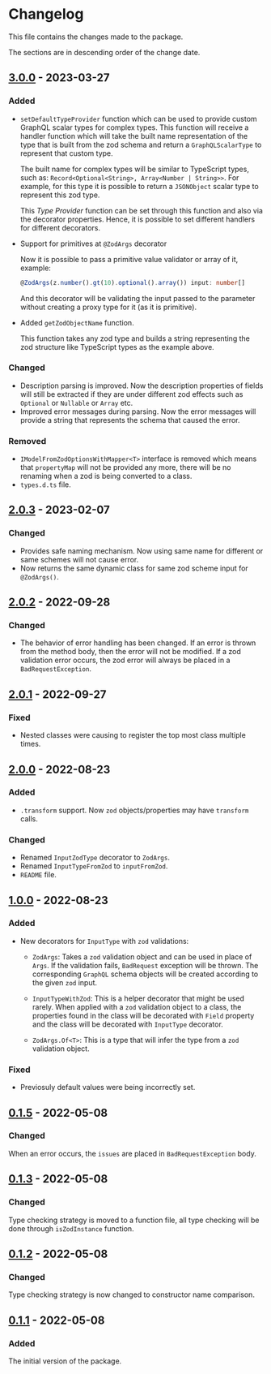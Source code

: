 # Changelog
This file contains the changes made to the package.

The sections are in descending order of the change date.

## [3.0.0] - 2023-03-27
### Added
- `setDefaultTypeProvider` function which can be used to provide custom GraphQL
scalar types for complex types. This function will receive a handler function
which will take the built name representation of the type that is built from
the zod schema and return a `GraphQLScalarType` to represent that custom type.

  The built name for complex types will be similar to TypeScript types, such as:
  `Record<Optional<String>, Array<Number | String>>`. For example, for this type
  it is possible to return a `JSONObject` scalar type to represent this zod type.

  This _Type Provider_ function can be set through this function and also via
  the decorator properties. Hence, it is possible to set different handlers for
  different decorators.

- Support for primitives at `@ZodArgs` decorator

  Now it is possible to pass a primitive value validator or array of it, example:
  ```ts
  @ZodArgs(z.number().gt(10).optional().array()) input: number[]
  ```
  And this decorator will be validating the input passed to the parameter without
  creating a proxy type for it (as it is primitive).

- Added `getZodObjectName` function.

  This function takes any zod type and builds a string representing the zod
  structure like TypeScript types as the example above.

### Changed
- Description parsing is improved. Now the description properties of fields
will still be extracted if they are under different zod effects such as
`Optional` or `Nullable` or `Array` etc.
- Improved error messages during parsing. Now the error messages will provide
a string that represents the schema that caused the error.

### Removed
- `IModelFromZodOptionsWithMapper<T>` interface is removed which means that
`propertyMap` will not be provided any more, there will be no renaming when
a zod is being converted to a class.
- `types.d.ts` file.

## [2.0.3] - 2023-02-07
### Changed
- Provides safe naming mechanism. Now using same name for different or same
schemes will not cause error.
- Now returns the same dynamic class for same zod scheme input for `@ZodArgs()`.

## [2.0.2] - 2022-09-28
### Changed
- The behavior of error handling has been changed. If an error is thrown from
the method body, then the error will not be modified. If a zod validation
error occurs, the zod error will always be placed in a `BadRequestException`.

## [2.0.1] - 2022-09-27
### Fixed
- Nested classes were causing to register the top most class multiple times.

## [2.0.0] - 2022-08-23
### Added
- `.transform` support. Now `zod` objects/properties may have `transform` calls.

### Changed
- Renamed `InputZodType` decorator to `ZodArgs`.
- Renamed `InputTypeFromZod` to `inputFromZod`.
- `README` file.

## [1.0.0] - 2022-08-23
### Added
- New decorators for `InputType` with `zod` validations:
  - `ZodArgs`: Takes a `zod` validation object and can be used in place of
  `Args`. If the validation fails, `BadRequest` exception will be thrown.
  The corresponding `GraphQL` schema objects will be created according to the
  given `zod` input.

  - `InputTypeWithZod`: This is a helper decorator that might be used rarely.
  When applied with a `zod` validation object to a class, the properties found
  in the class will be decorated with `Field` property and the class will be
  decorated with `InputType` decorator.

  - `ZodArgs.Of<T>`: This is a type that will infer the type from a `zod`
  validation object.

### Fixed
- Previosuly default values were being incorrectly set.

## [0.1.5] - 2022-05-08
### Changed
When an error occurs, the `issues` are placed in `BadRequestException` body.

## [0.1.3] - 2022-05-08
### Changed
Type checking strategy is moved to a function file, all type checking will be
done through `isZodInstance` function.

## [0.1.2] - 2022-05-08
### Changed
Type checking strategy is now changed to constructor name comparison.

## [0.1.1] - 2022-05-08
### Added
The initial version of the package.

[Unreleased]: https://github.com/incetarik/nestjs-graphql-zod/compare/3.0.0...HEAD

[3.0.0]: https://github.com/incetarik/nestjs-graphql-zod/compare/2.0.3...3.0.0
[2.0.3]: https://github.com/incetarik/nestjs-graphql-zod/compare/2.0.2...2.0.3
[2.0.2]: https://github.com/incetarik/nestjs-graphql-zod/compare/2.0.1...2.0.2
[2.0.1]: https://github.com/incetarik/nestjs-graphql-zod/compare/2.0.0...2.0.1
[2.0.0]: https://github.com/incetarik/nestjs-graphql-zod/compare/1.0.0...2.0.0
[1.0.0]: https://github.com/incetarik/nestjs-graphql-zod/compare/0.1.5...1.0.0
[0.1.5]: https://github.com/incetarik/nestjs-graphql-zod/compare/0.1.3...0.1.5
[0.1.3]: https://github.com/incetarik/nestjs-graphql-zod/compare/0.1.2...0.1.3
[0.1.2]: https://github.com/incetarik/nestjs-graphql-zod/compare/0.1.1...0.1.2
[0.1.1]: https://github.com/incetarik/nestjs-graphql-zod/releases/tag/0.1.1
